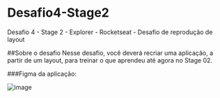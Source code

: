 # Desafio4-Stage2
Desafio 4 - Stage 2 - Explorer - Rocketseat - Desafio de reprodução de layout

##Sobre o desafio
Nesse desafio, você deverá recriar uma aplicação, a partir de um layout, para treinar o que aprendeu até agora no Stage 02.

###Figma da aplicação: 

![image](https://user-images.githubusercontent.com/124213040/216852030-bad76eb1-43d0-415c-ab8b-866a9de6f87e.png)

